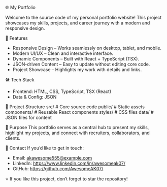 🌐 My Portfolio

Welcome to the source code of my personal portfolio website!
This project showcases my skills, projects, and career journey with a modern and responsive design.

🚀 Features
- Responsive Design – Works seamlessly on desktop, tablet, and mobile.
- Modern UI/UX – Clean and interactive interface.
- Dynamic Components – Built with React + TypeScript (TSX).
- JSON-driven Content – Easy to update without editing core code.
- Project Showcase – Highlights my work with details and links.

🛠️ Tech Stack
- Frontend: HTML, CSS, TypeScript, TSX (React)
- Data & Config: JSON

📂 Project Structure
src/              # Core source code
public/           # Static assets
components/       # Reusable React components
styles/           # CSS files
data/             # JSON files for content

📌 Purpose
This portfolio serves as a central hub to present my skills, highlight my projects, and connect with recruiters, collaborators, and clients.

📧 Contact
If you’d like to get in touch:
- Email: akawesome555@example.com
- LinkedIn: https://www.linkedin.com/in/awesomeak07/
- GitHub: https://github.com/AwesomeAK07/

⭐ If you like this project, don’t forget to star the repository!
